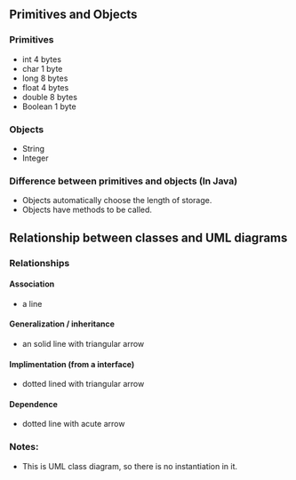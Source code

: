 ## Primitives and Objects

### Primitives
* int 4 bytes
* char 1 byte
* long 8 bytes
* float 4 bytes
* double 8 bytes
* Boolean 1 byte

### Objects
* String
* Integer

### Difference between primitives and objects (In Java)
* Objects automatically choose the length of storage.
* Objects have methods to be called.


## Relationship between classes and UML diagrams

### Relationships
#### Association
* a line
#### Generalization / inheritance
* an solid line with triangular arrow
#### Implimentation (from a interface)
* dotted lined with triangular arrow
#### Dependence
* dotted line with acute arrow

### Notes:
* This is UML class diagram, so there is no instantiation in it.
